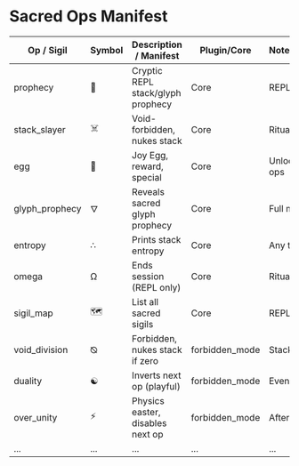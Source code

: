 # Sacred Ops Manifest

| Op / Sigil       | Symbol  | Description / Manifest             | Plugin/Core    | Notes/Invocation    |
|------------------|---------|------------------------------------|----------------|---------------------|
| prophecy         | 🔮     | Cryptic REPL stack/glyph prophecy  | Core            | REPL only           |
| stack_slayer     | ☠️     | Void-forbidden, nukes stack        | Core            | Ritual only         |
| egg              | 🥚     | Joy Egg, reward, special           | Core            | Unlocks after 23 ops|
| glyph_prophecy   | 🜄      | Reveals sacred glyph prophecy      | Core            | Full moon only      |
| entropy          | ∴       | Prints stack entropy               | Core           | Any time            |
| omega            | Ω       | Ends session (REPL only)           | Core           | Ritual only         |
| sigil_map        | 🗺️     | List all sacred sigils             | Core            | REPL/help           |
| void_division    | ⦰      | Forbidden, nukes stack if zero     | forbidden_mode  | Stack top == 0      |
| duality          | ☯️     | Inverts next op (playful)          | forbidden_mode  | Even stack only     |
| over_unity       | ⚡     | Physics easter, disables next op   | forbidden_mode  | After physics op    |
| ...              | ...     | ...                                | ...             | ...                 |

